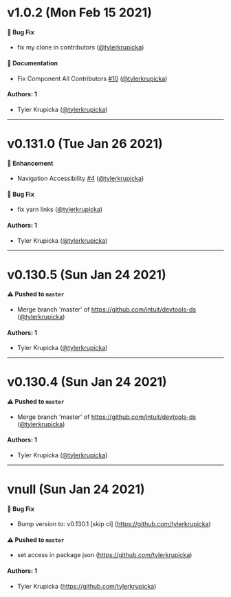 # v1.0.2 (Mon Feb 15 2021)

#### 🐛 Bug Fix

- fix my clone in contributors ([@tylerkrupicka](https://github.com/tylerkrupicka))

#### 📝 Documentation

- Fix Component All Contributors [#10](https://github.com/intuit/devtools-ds/pull/10) ([@tylerkrupicka](https://github.com/tylerkrupicka))

#### Authors: 1

- Tyler Krupicka ([@tylerkrupicka](https://github.com/tylerkrupicka))

---

# v0.131.0 (Tue Jan 26 2021)

#### 🚀 Enhancement

- Navigation Accessibility [#4](https://github.com/intuit/devtools-ds/pull/4) ([@tylerkrupicka](https://github.com/tylerkrupicka))

#### 🐛 Bug Fix

- fix yarn links ([@tylerkrupicka](https://github.com/tylerkrupicka))

#### Authors: 1

- Tyler Krupicka ([@tylerkrupicka](https://github.com/tylerkrupicka))

---

# v0.130.5 (Sun Jan 24 2021)

#### ⚠️ Pushed to `master`

- Merge branch 'master' of https://github.com/intuit/devtools-ds ([@tylerkrupicka](https://github.com/tylerkrupicka))

#### Authors: 1

- Tyler Krupicka ([@tylerkrupicka](https://github.com/tylerkrupicka))

---

# v0.130.4 (Sun Jan 24 2021)

#### ⚠️ Pushed to `master`

- Merge branch 'master' of https://github.com/intuit/devtools-ds ([@tylerkrupicka](https://github.com/tylerkrupicka))

#### Authors: 1

- Tyler Krupicka ([@tylerkrupicka](https://github.com/tylerkrupicka))

---

# vnull (Sun Jan 24 2021)

#### 🐛 Bug Fix

- Bump version to: v0.130.1 \[skip ci\] (https://github.com/tylerkrupicka)

#### ⚠️ Pushed to `master`

- set access in package json (https://github.com/tylerkrupicka)

#### Authors: 1

- Tyler Krupicka (https://github.com/tylerkrupicka)
